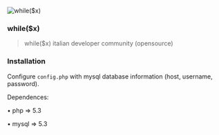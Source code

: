 ![while($x)](http://whilex.it/cdn/img/whilex_github.png)

### while($x)

> while($x) italian developer community (opensource)

### Installation

Configure `config.php` with mysql database information (host, username, password).

Dependences: 

&bull; php => 5.3

&bull; mysql => 5.3

